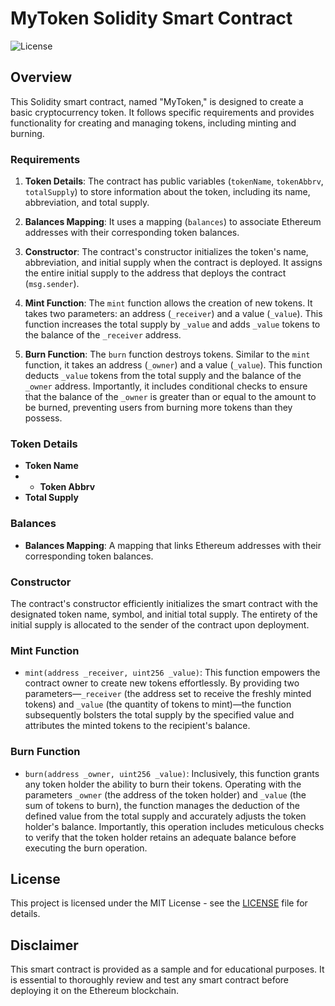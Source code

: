 # MyToken Solidity Smart Contract

![License](https://img.shields.io/badge/license-MIT-blue.svg)

## Overview

This Solidity smart contract, named "MyToken," is designed to create a basic cryptocurrency token. It follows specific requirements and provides functionality for creating and managing tokens, including minting and burning.

### Requirements

1. **Token Details**: The contract has public variables (`tokenName`, `tokenAbbrv`, `totalSupply`) to store information about the token, including its name, abbreviation, and total supply.

2. **Balances Mapping**: It uses a mapping (`balances`) to associate Ethereum addresses with their corresponding token balances.

3. **Constructor**: The contract's constructor initializes the token's name, abbreviation, and initial supply when the contract is deployed. It assigns the entire initial supply to the address that deploys the contract (`msg.sender`).

4. **Mint Function**: The `mint` function allows the creation of new tokens. It takes two parameters: an address (`_receiver`) and a value (`_value`). This function increases the total supply by `_value` and adds `_value` tokens to the balance of the `_receiver` address.

5. **Burn Function**: The `burn` function destroys tokens. Similar to the `mint` function, it takes an address (`_owner`) and a value (`_value`). This function deducts `_value` tokens from the total supply and the balance of the `_owner` address. Importantly, it includes conditional checks to ensure that the balance of the `_owner` is greater than or equal to the amount to be burned, preventing users from burning more tokens than they possess.
### Token Details
- **Token Name**
- - **Token Abbrv**
- **Total Supply**

### Balances
- **Balances Mapping**: A mapping that links Ethereum addresses with their corresponding token balances.

### Constructor
The contract's constructor efficiently initializes the smart contract with the designated token name, symbol, and initial total supply. The entirety of the initial supply is allocated to the sender of the contract upon deployment.

### Mint Function
- `mint(address _receiver, uint256 _value)`: This function empowers the contract owner to create new tokens effortlessly. By providing two parameters—`_receiver` (the address set to receive the freshly minted tokens) and `_value` (the quantity of tokens to mint)—the function subsequently bolsters the total supply by the specified value and attributes the minted tokens to the recipient's balance.

### Burn Function
- `burn(address _owner, uint256 _value)`: Inclusively, this function grants any token holder the ability to burn their tokens. Operating with the parameters `_owner` (the address of the token holder) and `_value` (the sum of tokens to burn), the function manages the deduction of the defined value from the total supply and accurately adjusts the token holder's balance. Importantly, this operation includes meticulous checks to verify that the token holder retains an adequate balance before executing the burn operation.


## License

This project is licensed under the MIT License - see the [LICENSE](LICENSE) file for details.

## Disclaimer

This smart contract is provided as a sample and for educational purposes. It is essential to thoroughly review and test any smart contract before deploying it on the Ethereum blockchain.

